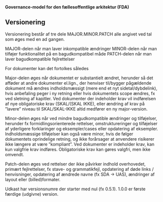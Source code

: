 **Governance-model for den fællesoffentlige arkitektur (FDA)**

## Versionering

Versionering består af tre dele MAJOR.MINOR.PATCH alle angivet ved tal som øges med en ad gangen.

MAJOR-delen når man laver inkompatible ændringer
MINOR-delen når man tilføjer funktionalitet på en bagudkompatibel måde
PATCH-delen når man laver bagudkompatible fejlrettelser

For dokumenter kan det fortolkes således

Major-delen øges når dokumentet er substantielt ændret, herunder så det afføder at andre dokumenter el.lign., der henviser til/bygger pågældende dokument må ændres indholdsmæssigt (mere end et nyt sidetal/dybdelink), hvis anbefaling peger i ny retning eller hvis dokumentets scope ændres, fx ved sletning af kapitler. Ved dokumenter der indeholder krav vil indførelsen af nye obligatoriske krav (SKAL/(SKAL IKKE), eller ændring af krav på ”lavere” niveau til SKAL/SKAL-IKKE altid medfører en ny major-version.

Minor-delen øges når ved mindre bagudkompatible ændringer og tilføjelser, herunder fx formidlingsorienterede rettelser, omstruktureringer og tilføjelser af yderligere forklaringer og eksempler/cases eller opdatering af eksempler. Indholdsmæssige tilføjelser kan også være minor, hvis de følger dokumentets oprindelige retning, og ikke forårsager at anvendere risikerer ikke længere at være ”kompliant”. Ved dokumenter er indeholder krav, kan kun valgfrie krav indføres. Obligatoriske krav kan gøres valgfri, men ikke omvendt.

Patch-delen øges ved rettelser der ikke påvirker indhold overhovedet, primært fejlrettelser, fx stave- og grammatikfejl, opdatering af døde links / henvisninger, opdatering af ændrede navne (fx SDA -> UAS), ændringer af layout eller (billed)formater.

Udkast har versionsnumre der starter med nul (fx 0.5.1). 1.0.0 er første færdige (udgivne) version.

